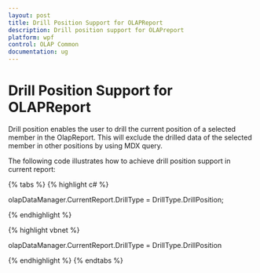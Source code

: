 ```yaml
---
layout: post
title: Drill Position Support for OLAPReport
description: Drill position support for OLAPreport
platform: wpf
control: OLAP Common
documentation: ug
---
```


# Drill Position Support for OLAPReport

Drill position enables the user to drill the current position of a selected member in the OlapReport. This will exclude the drilled data of the selected member in other positions by using MDX query.



The following code illustrates how to achieve drill position support in current report:

{% tabs %}
{% highlight c# %}

olapDataManager.CurrentReport.DrillType = DrillType.DrillPosition;

{% endhighlight  %}

{% highlight vbnet %}

olapDataManager.CurrentReport.DrillType = DrillType.DrillPosition

{% endhighlight %}
{% endtabs %}


